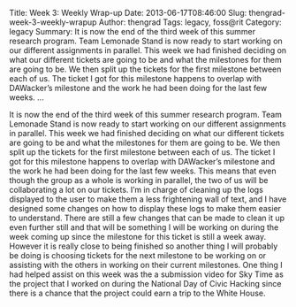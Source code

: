 Title: Week 3: Weekly Wrap-up
Date: 2013-06-17T08:46:00
Slug: thengrad-week-3-weekly-wrapup
Author: thengrad
Tags: legacy, foss@rit
Category: legacy
Summary: It is now the end of the third week of this summer research program. Team Lemonade Stand is now ready to start working on our different assignments in parallel. This week we had finished deciding on what our different tickets are going to be and what the milestones for them are going to be. We then split up the tickets for the first milestone between each of us. The ticket I got for this milestone happens to overlap with DAWacker’s milestone and the work he had been doing for the last few weeks. ... 

It is now the end of the third week of this summer research program. Team
Lemonade Stand is now ready to start working on our different assignments in
parallel. This week we had finished deciding on what our different tickets are
going to be and what the milestones for them are going to be. We then split up
the tickets for the first milestone between each of us. The ticket I got for
this milestone happens to overlap with DAWacker’s milestone and the work he
had been doing for the last few weeks. This means that even though the group
as a whole is working in parallel, the two of us will be collaborating a lot
on our tickets. I’m in charge of cleaning up the logs displayed to the user to
make them a less frightening wall of text, and I have designed some changes on
how to display these logs to make them easier to understand. There are still a
few changes that can be made to clean it up even further still and that will
be something I will be working on during the week coming up since the
milestone for this ticket is still a week away. However it is really close to
being finished so another thing I will probably be doing is choosing tickets
for the next milestone to be working on or assisting with the others in
working on their current milestones. One thing I had helped assist on this
week was the a submission video for Sky Time as the project that I worked on
during the National Day of Civic Hacking since there is a chance that the
project could earn a trip to the White House.

